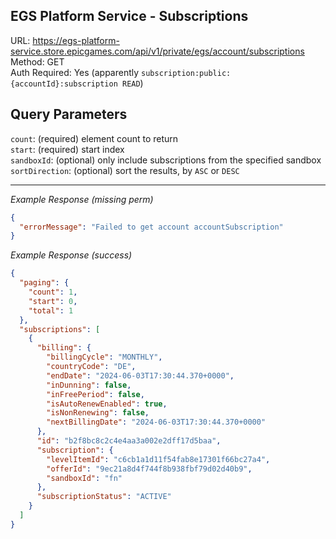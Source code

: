 ## EGS Platform Service - Subscriptions

URL: https://egs-platform-service.store.epicgames.com/api/v1/private/egs/account/subscriptions \
Method: GET \
Auth Required: Yes (apparently `subscription:public:{accountId}:subscription READ`)

## Query Parameters

`count`: (required) element count to return <br/>
`start`: (required) start index <br/>
`sandboxId`: (optional) only include subscriptions from the specified sandbox <br/>
`sortDirection`: (optional) sort the results, by `ASC` or `DESC`

---

_Example Response (missing perm)_

```json
{
  "errorMessage": "Failed to get account accountSubscription"
}
```

_Example Response (success)_

```json
{
  "paging": {
    "count": 1,
    "start": 0,
    "total": 1
  },
  "subscriptions": [
    {
      "billing": {
        "billingCycle": "MONTHLY",
        "countryCode": "DE",
        "endDate": "2024-06-03T17:30:44.370+0000",
        "inDunning": false,
        "inFreePeriod": false,
        "isAutoRenewEnabled": true,
        "isNonRenewing": false,
        "nextBillingDate": "2024-06-03T17:30:44.370+0000"
      },
      "id": "b2f8bc8c2c4e4aa3a002e2dff17d5baa",
      "subscription": {
        "levelItemId": "c6cb1a1d11f54fab8e17301f66bc27a4",
        "offerId": "9ec21a8d4f744f8b938fbf79d02d40b9",
        "sandboxId": "fn"
      },
      "subscriptionStatus": "ACTIVE"
    }
  ]
}
```
